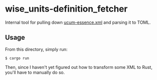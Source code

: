# wise_units-definition_fetcher

Internal tool for pulling down [ucum-essence.xml](http://unitsofmeasure.org/ucum-essence.xml)
and parsing it to TOML.

## Usage

From this directory, simply run:

```
$ cargo run
```

Then, since I haven't yet figured out how to transform some XML to Rust, you'll
have to manually do so.
